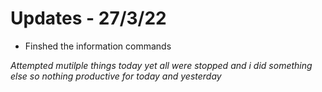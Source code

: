 # Updates - 27/3/22

 - Finshed the information commands

 *Attempted mutilple things today yet all were stopped and i did something else so nothing productive for today and yesterday*